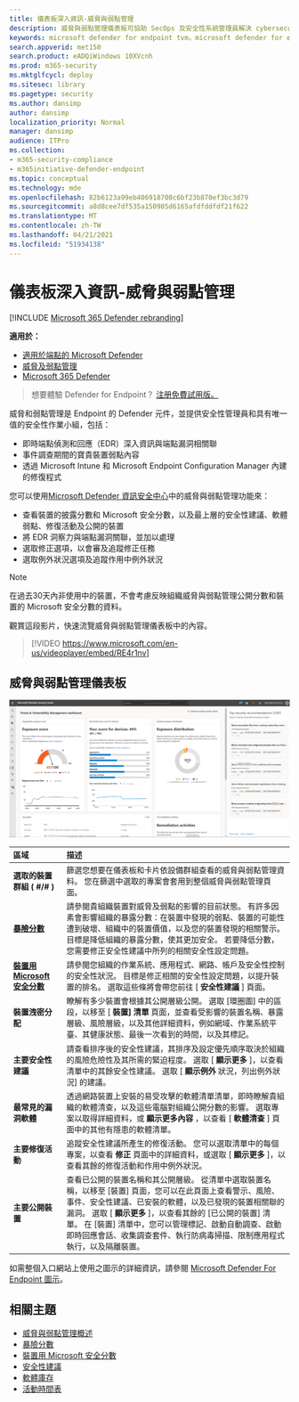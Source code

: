 ```yaml
---
title: 儀表板深入資訊-威脅與弱點管理
description: 威脅與弱點管理儀表板可協助 SecOps 及安全性系統管理員解決 cybersecurity 威脅，並建立其組織的安全性恢復能力。
keywords: microsoft defender for endpoint tvm，microsoft defender for endpoint tvm 儀表板，威脅 & 弱點管理，威脅與弱點管理，以風險為基礎的威脅 & 弱點管理，安全性設定，Microsoft 安全評分的裝置，披露分數
search.appverid: met150
search.product: eADQiWindows 10XVcnh
ms.prod: m365-security
ms.mktglfcycl: deploy
ms.sitesec: library
ms.pagetype: security
ms.author: dansimp
author: dansimp
localization_priority: Normal
manager: dansimp
audience: ITPro
ms.collection:
- m365-security-compliance
- m365initiative-defender-endpoint
ms.topic: conceptual
ms.technology: mde
ms.openlocfilehash: 82b6123a99eb406918708c6bf23b870ef3bc3d79
ms.sourcegitcommit: a8d8cee7df535a150985d6165afdfddfdf21f622
ms.translationtype: MT
ms.contentlocale: zh-TW
ms.lasthandoff: 04/21/2021
ms.locfileid: "51934138"
---
```

# <a name="dashboard-insights---threat-and-vulnerability-management"></a>儀表板深入資訊-威脅與弱點管理

[!INCLUDE [Microsoft 365 Defender rebranding](../../includes/microsoft-defender.md)]

**適用於：**

- [適用於端點的 Microsoft Defender](https://go.microsoft.com/fwlink/?linkid=2154037)
- [威脅及弱點管理](next-gen-threat-and-vuln-mgt.md)
- [Microsoft 365 Defender](https://go.microsoft.com/fwlink/?linkid=2118804)

> 想要體驗 Defender for Endpoint？ [注册免費試用版。](https://www.microsoft.com/microsoft-365/windows/microsoft-defender-atp?ocid=docs-wdatp-portaloverview-abovefoldlink)

威脅和弱點管理是 Endpoint 的 Defender 元件，並提供安全性管理員和具有唯一值的安全性作業小組，包括：


- 即時端點偵測和回應（EDR）深入資訊與端點漏洞相關聯
- 事件調查期間的寶貴裝置弱點內容
- 透過 Microsoft Intune 和 Microsoft Endpoint Configuration Manager 內建的修復程式  
  
您可以使用[Microsoft Defender 資訊安全中心](https://securitycenter.windows.com/)中的威脅與弱點管理功能來：

- 查看裝置的披露分數和 Microsoft 安全分數，以及最上層的安全性建議、軟體弱點、修復活動及公開的裝置
- 將 EDR 洞察力與端點漏洞關聯，並加以處理
- 選取修正選項，以會審及追蹤修正任務
- 選取例外狀況選項及追蹤作用中例外狀況

> [!NOTE]
> 在過去30天內非使用中的裝置，不會考慮反映組織威脅與弱點管理公開分數和裝置的 Microsoft 安全分數的資料。

觀賞這段影片，快速流覽威脅與弱點管理儀表板中的內容。

>[!VIDEO https://www.microsoft.com/en-us/videoplayer/embed/RE4r1nv]

## <a name="threat-and-vulnerability-management-dashboard"></a>威脅與弱點管理儀表板

 ![Microsoft Defender for Endpoint 入口網站](images/tvm-dashboard-devices.png)

區域 | 描述
:---|:---
**選取的裝置群組 ( #/# )**   | 篩選您想要在儀表板和卡片依設備群組查看的威脅與弱點管理資料。 您在篩選中選取的專案會套用到整個威脅與弱點管理頁面。
[**暴險分數**](tvm-exposure-score.md)   | 請參閱貴組織裝置對威脅及弱點的影響的目前狀態。 有許多因素會影響組織的暴露分數：在裝置中發現的弱點、裝置的可能性遭到破壞、組織中的裝置價值，以及您的裝置發現的相關警示。 目標是降低組織的暴露分數，使其更加安全。 若要降低分數，您需要修正安全性建議中所列的相關安全性設定問題。
[**裝置用 Microsoft 安全分數**](tvm-microsoft-secure-score-devices.md) | 請參閱您組織的作業系統、應用程式、網路、帳戶及安全性控制的安全性狀況。 目標是修正相關的安全性設定問題，以提升裝置的排名。 選取這些條將會帶您前往 [ **安全性建議** ] 頁面。
**裝置洩密分配** | 瞭解有多少裝置會根據其公開層級公開。 選取 [環圈圖] 中的區段，以移至 [ **裝置] 清單** 頁面，並查看受影響的裝置名稱、暴露層級、風險層級，以及其他詳細資料，例如網域、作業系統平臺、其健康狀態、最後一次看到的時間，以及其標記。
**主要安全性建議** | 請查看排序後的安全性建議，其排序及設定優先順序取決於組織的風險危險性及其所需的緊迫程度。 選取 [ **顯示更多** ]，以查看清單中的其餘安全性建議。 選取 [ **顯示例外** 狀況，列出例外狀況] 的建議。
**最常見的漏洞軟體** | 透過網路裝置上安裝的易受攻擊的軟體清單清單，即時瞭解貴組織的軟體清查，以及這些電腦對組織公開分數的影響。 選取專案以取得詳細資料，或 **顯示更多內容** ，以查看 [ **軟體清查** ] 頁面中的其他有隱患的軟體清單。
**主要修復活動** | 追蹤安全性建議所產生的修復活動。 您可以選取清單中的每個專案，以查看 **修正** 頁面中的詳細資料，或選取 [ **顯示更多** ]，以查看其餘的修復活動和作用中例外狀況。
**主要公開裝置** | 查看已公開的裝置名稱和其公開層級。 從清單中選取裝置名稱，以移至 [裝置] 頁面，您可以在此頁面上查看警示、風險、事件、安全性建議、已安裝的軟體，以及已發現的裝置相關聯的漏洞。 選取 [ **顯示更多** ]，以查看其餘的 [已公開的裝置] 清單。 在 [裝置] 清單中，您可以管理標記、啟動自動調查、啟動即時回應會話、收集調查套件、執行防病毒掃描、限制應用程式執行，以及隔離裝置。

如需整個入口網站上使用之圖示的詳細資訊，請參閱 [Microsoft Defender For Endpoint 圖示](portal-overview.md#microsoft-defender-for-endpoint-icons)。


## <a name="related-topics"></a>相關主題

- [威脅與弱點管理概述](next-gen-threat-and-vuln-mgt.md)
- [暴險分數](tvm-exposure-score.md)
- [裝置用 Microsoft 安全分數](tvm-microsoft-secure-score-devices.md)
- [安全性建議](tvm-security-recommendation.md)
- [軟體庫存](tvm-software-inventory.md)
- [活動時間表](threat-and-vuln-mgt-event-timeline.md)

